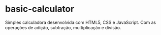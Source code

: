 # basic-calculator
Simples calculadora desenvolvida com HTML5, CSS e JavaScript. Com as operações de adição, subtração, multiplicação e divisão.
